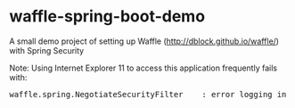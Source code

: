 # waffle-spring-boot-demo
A small demo project of setting up Waffle (http://dblock.github.io/waffle/) with Spring Security

Note: Using Internet Explorer 11 to access this application frequently fails with:
<pre>
waffle.spring.NegotiateSecurityFilter    : error logging in user: com.sun.jna.platform.win32.Win32Exception: The token supplied to the function is invalid
</pre>
